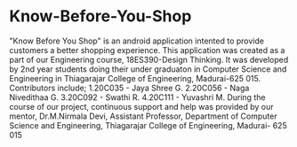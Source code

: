 # Know-Before-You-Shop
"Know Before You Shop" is an android application intented to provide customers a better shopping experience.
This application was created as a part of our Engineering course, 18ES390-Design Thinking.
It was developed by 2nd year students doing their under graduaton in Computer Science and Engineering in Thiagarajar College of Engineering, Madurai-625 015.
Contributors include;
    1.20C035 - Jaya Shree G.
    2.20C056 - Naga Nivedithaa G.
    3.20C092 - Swathi R.
    4.20C111 - Yuvashri M.
During the course of our project, continuous support and help was provided by our mentor,
    Dr.M.Nirmala Devi,
    Assistant Professor,
    Department of Computer Science and Engineering,
    Thiagarajar College of Engineering,
    Madurai- 625 015 

